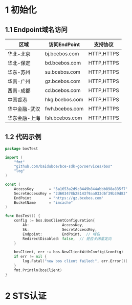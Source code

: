 
# 1 初始化

## 1.1 Endpoint域名访问
|区域	|访问EndPoint	|支持协议|
|-------|---------------|-------|
|华北-北京|	bj.bcebos.com|	HTTP,HTTPS|
|华北-保定|	bd.bcebos.com|	HTTP,HTTPS|
|华东-苏州|	su.bcebos.com|	HTTP,HTTPS|
|华南-广州|	gz.bcebos.com|	HTTP,HTTPS|
|西南-成都|	cd.bcebos.com|	HTTP,HTTPS|
|中国香港|	hkg.bcebos.com|	HTTP,HTTPS|
|华中金融-武汉|	fwh.bcebos.com|	HTTP,HTTPS|
|华东金融-上海|	fsh.bcebos.com|	HTTP,HTTPS|

## 1.2 代码示例

```go
package bosTest

import (
	"fmt"
	"github.com/baidubce/bce-sdk-go/services/bos"
	"log"
)

const (
	AccessKey       = "5a1653a2d9c8449b844abbb898a835f7"
	SecretAccessKey = "2d603478b28143f9aa033d6f39b39d83"
	EndPoint        = "https://gz.bcebos.com"
	BucketName      = "imcache"
)

func BosTest() {
	config := bos.BosClientConfiguration{
		Ak:               AccessKey,
		Sk:               SecretAccessKey,
		Endpoint:         EndPoint,  // 域名
		RedirectDisabled: false,  // 是否关闭重定向
	}

	bosClient, err := bos.NewClientWithConfig(&config)
	if err != nil {
		log.Fatal("new bos client failed:", err.Error())
	}
	fmt.Println(bosClient)
}
```

# 2 STS认证
